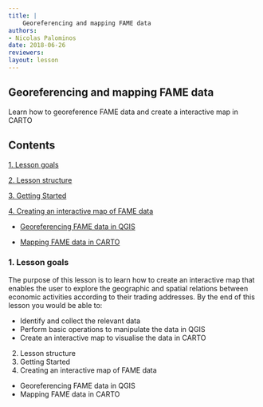 ```yaml
---
title: |
    Georeferencing and mapping FAME data
authors:
- Nicolas Palominos
date: 2018-06-26
reviewers:
layout: lesson
---
```


## Georeferencing and mapping FAME data

Learn how to georeference FAME data and create a interactive map in CARTO

## Contents

[1. Lesson goals](#1.-Lesson-goals)

[2. Lesson structure](#2.-Lesson-structure)

[3. Getting Started](#3.-Getting-Started)

[4. Creating an interactive map of FAME data](#4.-Creating-an-interactive-map-of-FAME-data)

   * [Georeferencing FAME data in QGIS](#*-Georeferencing-FAME-data-in-QGIS)
    
   * [Mapping FAME data in CARTO](#*-Mapping-FAME-data-in-CARTO)


### 1. Lesson goals

The purpose of this lesson is to learn how to create an interactive map that enables the user to explore the geographic and spatial relations between economic activities according to their trading addresses.
By the end of this lesson you would be able to:
* Identify and collect the relevant data
* Perform basic operations to manipulate the data in QGIS
* Create an interactive map to visualise the data in CARTO



2. Lesson structure
3. Getting Started
4. Creating an interactive map of FAME data
* Georeferencing FAME data in QGIS
* Mapping FAME data in CARTO
